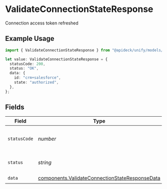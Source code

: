 # ValidateConnectionStateResponse

Connection access token refreshed

## Example Usage

```typescript
import { ValidateConnectionStateResponse } from "@apideck/unify/models/components";

let value: ValidateConnectionStateResponse = {
  statusCode: 200,
  status: "OK",
  data: {
    id: "crm+salesforce",
    state: "authorized",
  },
};
```

## Fields

| Field                                                                                                            | Type                                                                                                             | Required                                                                                                         | Description                                                                                                      | Example                                                                                                          |
| ---------------------------------------------------------------------------------------------------------------- | ---------------------------------------------------------------------------------------------------------------- | ---------------------------------------------------------------------------------------------------------------- | ---------------------------------------------------------------------------------------------------------------- | ---------------------------------------------------------------------------------------------------------------- |
| `statusCode`                                                                                                     | *number*                                                                                                         | :heavy_check_mark:                                                                                               | HTTP Response Status Code                                                                                        | 200                                                                                                              |
| `status`                                                                                                         | *string*                                                                                                         | :heavy_check_mark:                                                                                               | HTTP Response Status                                                                                             | OK                                                                                                               |
| `data`                                                                                                           | [components.ValidateConnectionStateResponseData](../../models/components/validateconnectionstateresponsedata.md) | :heavy_check_mark:                                                                                               | N/A                                                                                                              |                                                                                                                  |